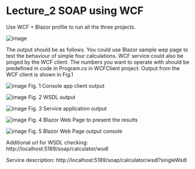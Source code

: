 <h1>Lecture_2 SOAP using WCF</h1>

Use WCF + Blazor profile to run all the three projects.

![image](https://github.com/user-attachments/assets/16228f99-c4dd-4f03-8d57-9582a9371eae)

The output should be as follows. You could use Blazor sample wep page to test the behaviour of simple four calculations.
WCF service could also be pinged by the WCF client. The numbers you want to operate with should be predefined in code in Program.cs in WCFClient project. Output from the WCF client is shown in Fig.1

![image](https://github.com/user-attachments/assets/ad96244c-1ad2-4250-9183-2a4af14ab80a)
Fig. 1 Console app client output

![image](https://github.com/user-attachments/assets/94a752ca-a709-4053-81cb-293d97ebbcf7)
Fig. 2 WSDL output

![image](https://github.com/user-attachments/assets/6b76128b-6239-47fc-85dc-a68bb8c29d5b)
Fig. 3 Service application output

![image](https://github.com/user-attachments/assets/46d27737-3562-4349-a7cf-23a3c96a2e1c)
Fig. 4 Blazor Web Page to present the results

![image](https://github.com/user-attachments/assets/f592a09b-b7e5-403f-b2fd-a14f949febdb)
Fig. 5 Blazor Web Page output console

Additional url for WSDL checking:
http://localhost:5189/soap/calculator/wsdl

Service description:
http://localhost:5189/soap/calculator/wsdl?singleWsdl


